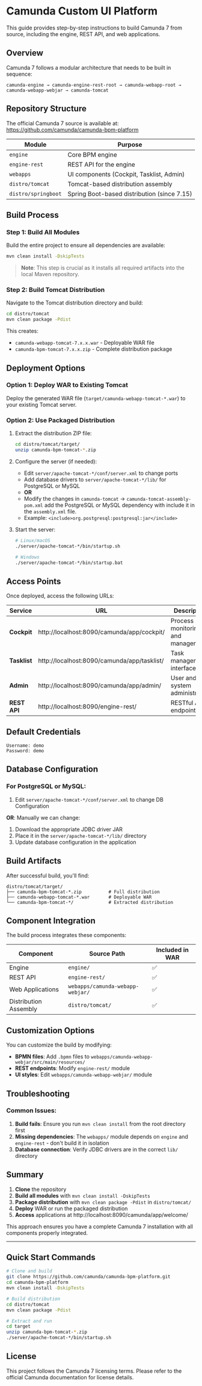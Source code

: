 # Camunda Custom UI Platform

This guide provides step-by-step instructions to build Camunda 7 from source, including the engine, REST API, and web applications.

## Overview

Camunda 7 follows a modular architecture that needs to be built in sequence:

```
camunda-engine → camunda-engine-rest-root → camunda-webapp-root → camunda-webapp-webjar → camunda-tomcat
```

## Repository Structure

The official Camunda 7 source is available at: https://github.com/camunda/camunda-bpm-platform

| Module | Purpose |
|--------|---------|
| `engine` | Core BPM engine |
| `engine-rest` | REST API for the engine |
| `webapps` | UI components (Cockpit, Tasklist, Admin) |
| `distro/tomcat` | Tomcat-based distribution assembly |
| `distro/springboot` | Spring Boot-based distribution (since 7.15) |

## Build Process

### Step 1: Build All Modules

Build the entire project to ensure all dependencies are available:

```bash
mvn clean install -DskipTests
```

> **Note**: This step is crucial as it installs all required artifacts into the local Maven repository.

### Step 2: Build Tomcat Distribution

Navigate to the Tomcat distribution directory and build:

```bash
cd distro/tomcat
mvn clean package -Pdist
```

This creates:
- `camunda-webapp-tomcat-7.x.x.war` - Deployable WAR file
- `camunda-bpm-tomcat-7.x.x.zip` - Complete distribution package

## Deployment Options

### Option 1: Deploy WAR to Existing Tomcat

Deploy the generated WAR file (`target/camunda-webapp-tomcat-*.war`) to your existing Tomcat server.

### Option 2: Use Packaged Distribution

1. Extract the distribution ZIP file:
   ```bash
   cd distro/tomcat/target/
   unzip camunda-bpm-tomcat-*.zip
   ```

2. Configure the server (if needed):
   - Edit `server/apache-tomcat-*/conf/server.xml` to change ports
   - Add database drivers to `server/apache-tomcat-*/lib/` for PostgreSQL or MySQL
   - **OR**
   - Modify the changes in `camunda-tomcat` → `camunda-tomcat-assembly-pom.xml` add the PostgreSQL or MySQL dependency with include it in the `assembly.xml` file.
   - Example: `<include>org.postgresql:postgresql:jar</include>`

3. Start the server:
   ```bash
   # Linux/macOS
   ./server/apache-tomcat-*/bin/startup.sh
   
   # Windows
   ./server/apache-tomcat-*/bin/startup.bat
   ```

## Access Points

Once deployed, access the following URLs:

| Service | URL | Description |
|---------|-----|-------------|
| **Cockpit**  | http://localhost:8090/camunda/app/cockpit/ | Process monitoring and management |
| **Tasklist** | http://localhost:8090/camunda/app/tasklist/ | Task management interface |
| **Admin**    | http://localhost:8090/camunda/app/admin/ | User and system administration |
| **REST API** | http://localhost:8090/engine-rest/ | RESTful API endpoint |

## Default Credentials

```
Username: demo
Password: demo
```

## Database Configuration

### For PostgreSQL or MySQL:

1. Edit `server/apache-tomcat-*/conf/server.xml` to change DB Configuration

**OR**: Manually we can change:

1. Download the appropriate JDBC driver JAR
2. Place it in the `server/apache-tomcat-*/lib/` directory
3. Update database configuration in the application

## Build Artifacts

After successful build, you'll find:

```
distro/tomcat/target/
├── camunda-bpm-tomcat-*.zip          # Full distribution
├── camunda-webapp-tomcat-*.war       # Deployable WAR
└── camunda-bpm-tomcat-*/             # Extracted distribution
```

## Component Integration

The build process integrates these components:

| Component | Source Path | Included in WAR |
|-----------|-------------|-----------------|
| Engine | `engine/` | ✅ |
| REST API | `engine-rest/` | ✅ |
| Web Applications | `webapps/camunda-webapp-webjar/` | ✅ |
| Distribution Assembly | `distro/tomcat/` | ✅ |

## Customization Options

You can customize the build by modifying:

- **BPMN files**: Add `.bpmn` files to `webapps/camunda-webapp-webjar/src/main/resources/`
- **REST endpoints**: Modify `engine-rest/` module
- **UI styles**: Edit `webapps/camunda-webapp-webjar/` module

## Troubleshooting

### Common Issues:

1. **Build fails**: Ensure you run `mvn clean install` from the root directory first
2. **Missing dependencies**: The `webapps/` module depends on `engine` and `engine-rest` - don't build it in isolation
3. **Database connection**: Verify JDBC drivers are in the correct `lib/` directory


## Summary

1. **Clone** the repository
2. **Build all modules** with `mvn clean install -DskipTests`
3. **Package distribution** with `mvn clean package -Pdist` in `distro/tomcat/`
4. **Deploy** WAR or run the packaged distribution
5. **Access** applications at http://localhost:8090/camunda/app/welcome/

This approach ensures you have a complete Camunda 7 installation with all components properly integrated.

---

## Quick Start Commands

```bash
# Clone and build
git clone https://github.com/camunda/camunda-bpm-platform.git
cd camunda-bpm-platform
mvn clean install -DskipTests

# Build distribution
cd distro/tomcat
mvn clean package -Pdist

# Extract and run
cd target
unzip camunda-bpm-tomcat-*.zip
./server/apache-tomcat-*/bin/startup.sh
```

## License

This project follows the Camunda 7 licensing terms. Please refer to the official Camunda documentation for license details.